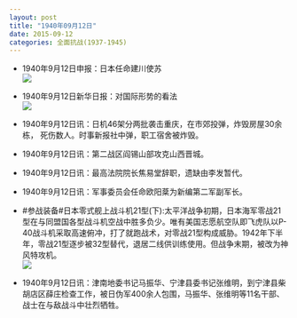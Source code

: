 ```yaml
---
layout: post
title: "1940年09月12日"
date: 2015-09-12
categories: 全面抗战(1937-1945)
---
```


<meta name="referrer" content="no-referrer" />

- 1940年9月12日申报：日本任命建川使苏 <br/><img src="https://ww2.sinaimg.cn/large/aca367d8jw1ew016mw07wj20py0xpkc6.jpg" />

- 1940年9月12日新华日报：对国际形势的看法 <br/><img src="https://ww1.sinaimg.cn/large/aca367d8jw1evzzgeylbyj211y0hxjyd.jpg" />

- 1940年9月12日讯：日机46架分两批袭击重庆，在市郊投弹，炸毁房屋30余栋， 死伤数人。时事新报社中弹，职工宿舍被炸毁。 

- 1940年9月12日讯：第二战区阎锡山部攻克山西晋城。 

- 1940年9月12日讯：最高法院院长焦易堂辞职，遗缺由李发暂代。 

- 1940年9月12日讯：军事委员会任命欧阳棻为新编第二军副军长。 

- #参战装备#日本零式舰上战斗机21型(下):太平洋战争初期，日本海军零战21型在与同盟国各型战斗机空战中胜多负少。唯有美国志愿航空队即飞虎队以P-40战斗机采取高速俯冲，打了就跑战术，对零战21型构成威胁。1942年下半年，零战21型逐步被32型替代，退居二线供训练使用。但战争末期，被改为神风特攻机。 <br/><img src="https://ww4.sinaimg.cn/large/aca367d8jw1evzfsjx8ybj20go0x9n2g.jpg" />

- 1940年9月12日讯：津南地委书记马振华、宁津县委书记张维明，到宁津县柴胡店区薛庄检查工作，被日伪军400余人包围，马振华、张维明等11名干部、战士在与敌战斗中壮烈牺牲。 


